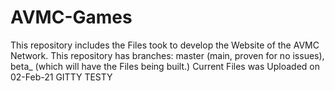# AVMC-Games
This repository includes the Files took to develop the Website of the AVMC Network.
This repository has branches: master (main, proven for no issues), beta_<date> (which will have the Files being built.)
Current Files was Uploaded on 02-Feb-21
GITTY TESTY